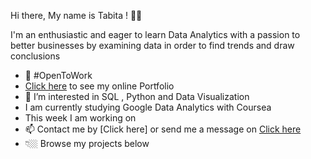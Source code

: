 Hi there, My name is Tabita ! 👋🏾

I'm an enthusiastic and eager to learn Data Analytics with a passion to better businesses by examining data  in order to find trends and draw conclusions 

* 🌱 #OpenToWork
* [Click here](https://www.tabitacharles.com/) to see my online Portfolio
*  👀 I’m interested in SQL , Python and Data Visualization 
*  I am currently studying Google Data Analytics with Coursea
*  This week I am working on 
* 📫 Contact me by [Click here] or send me a message on [Click here](https://www.linkedin.com/public-profile/settings?trk=d_flagship3_profile_self_view_public_profile&lipi=urn%3Ali%3Apage%3Ad_flagship3_profile_self_edit_top_card%3BOlA53NPXRgWmmO3OgPzdGg%3D%3D)
* 👇🏼 Browse my projects below 
 
<!---
tabitac/tabitac is a ✨ special ✨ repository because its `README.md` (this file) appears on your GitHub profile.
You can click the Preview link to take a look at your changes.
--->
